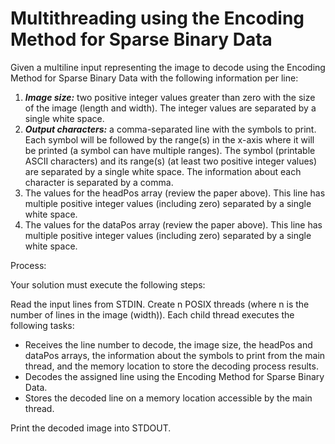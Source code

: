 # Multithreading using the Encoding Method for Sparse Binary Data

Given a multiline input representing the image to decode using the Encoding Method for Sparse Binary Data with the following information per line:
1. ***Image size:*** two positive integer values greater than zero with the size of the image (length and width). The integer values are separated by a single white space.
2. ***Output characters:*** a comma-separated line with the symbols to print. Each symbol will be followed by the range(s) in the x-axis where it will be printed (a symbol can have multiple ranges). The symbol (printable ASCII characters) and its range(s) (at least two positive integer values) are separated by a single white space. The information about each character is separated by a comma.
3. The values for the headPos array (review the paper above). This line has multiple positive integer values (including zero)
separated by a single white space.
4. The values for the dataPos array (review the paper above). This line has multiple positive integer values (including zero) separated by a single white space.

Process:
 
Your solution must execute the following steps:
 
Read the input lines from STDIN.
Create n POSIX threads (where n is the number of lines in the image (width)). Each child thread executes the following tasks:
- Receives the line number to decode, the image size, the headPos and dataPos arrays, the information about the symbols to print from the main thread, and the memory location to store the decoding process results.
- Decodes the assigned line using the Encoding Method for Sparse Binary Data.
- Stores the decoded line on a memory location accessible by the main thread.
 
Print the decoded image into STDOUT.
